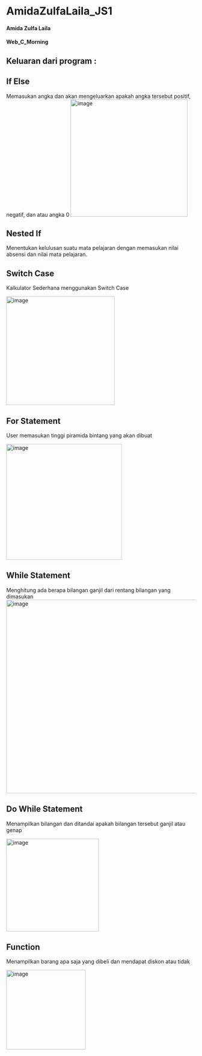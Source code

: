 # AmidaZulfaLaila_JS1
#### Amida Zulfa Laila
#### Web_C_Morning

## Keluaran dari program :

## If Else
Memasukan angka dan akan mengeluarkan apakah angka tersebut positif, negatif, dan atau angka 0
<img width="311" alt="image" src="https://github.com/amizulfa/AmidaZulfaLaila_JS1/assets/100895165/873afbd9-cae3-45b1-9aa4-f1485723d92a">

## Nested If
Menentukan kelulusan suatu mata pelajaran dengan memasukan nilai absensi dan nilai mata pelajaran.

## Switch Case
Kalkulator Sederhana menggunakan Switch Case

<img width="288" alt="image" src="https://github.com/amizulfa/AmidaZulfaLaila_JS1/assets/100895165/9b619ac2-3c03-4f61-aade-ac5f8b150c70">

## For Statement
User memasukan tinggi piramida bintang yang akan dibuat

<img width="307" alt="image" src="https://github.com/amizulfa/AmidaZulfaLaila_JS1/assets/100895165/93306a43-f9ab-4dda-b86b-9645226c5972">

## While Statement
Menghitung ada berapa bilangan ganjil dari rentang bilangan yang dimasukan
<img width="513" alt="image" src="https://github.com/amizulfa/AmidaZulfaLaila_JS1/assets/100895165/b67ac14b-7257-4a67-8f8b-d79173b08c17">

## Do While Statement
Menampilkan bilangan dan ditandai apakah bilangan tersebut ganjil atau genap

<img width="246" alt="image" src="https://github.com/amizulfa/AmidaZulfaLaila_JS1/assets/100895165/e3b7efc3-dd1c-4cac-9faa-471172fda792">


## Function
Menampilkan barang apa saja yang dibeli dan mendapat diskon atau tidak

<img width="211" alt="image" src="https://github.com/amizulfa/AmidaZulfaLaila_JS1/assets/100895165/bef54a04-d0a4-410d-9393-7d5a1400c64a">
